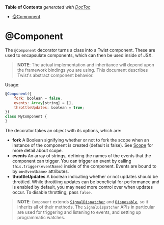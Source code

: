 <!-- START doctoc generated TOC please keep comment here to allow auto update -->
<!-- DON'T EDIT THIS SECTION, INSTEAD RE-RUN doctoc TO UPDATE -->
**Table of Contents**  *generated with [DocToc](https://github.com/thlorenz/doctoc)*

- [@Component](#component)

<!-- END doctoc generated TOC please keep comment here to allow auto update -->

# @Component

The `@Component` decorator turns a class into a Twist component. These are used to encapsulate components, which can then be used inside of JSX.

> **NOTE**: The actual implementation and inheritance will depend upon the framework bindings you are using. This document describes Twist's abstract component behavior.

Usage:

```jsx
@Component({
    fork: boolean = false,
    events: Array[string] = [],
    throttleUpdates: boolean = true;
})
class MyComponent {
}
```

The decorator takes an object with its options, which are:
* **fork** A Boolean signifying whether or not to fork the scope when an instance of the component is created (default is false). See [Scope](./Scope.md) for more detail about scope.
* **events** An array of strings, defining the names of the events that the component can trigger. You can trigger an event by calling `this.trigger(eventName)` inside of the component. Events are bound to by `on<EventName>` attributes.
* **throttleUpdates** A boolean indicating whether or not updates should be throttled. While throttling updates can be beneficial for performance and is enabled by default, you may need more control over when updates occur. To disable throttling, pass `false`.

> **NOTE**: `Component` extends [`SignalDispatcher`](../core/SignalDispatcher) and [`Disposable`](../core/Disposable), so it inherits all of their methods. The `SignalDispatcher` APIs in particular are used for triggering and listening to events, and setting up programmatic watches.
